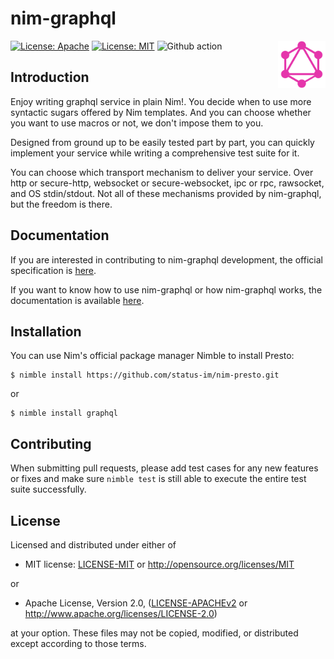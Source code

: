 nim-graphql
=================

<img alt="GraphQL Logo" align="right" src="resources/GraphQL%20Logo.svg" width="15%" />

[![License: Apache](https://img.shields.io/badge/License-Apache%202.0-blue.svg)](https://opensource.org/licenses/Apache-2.0)
[![License: MIT](https://img.shields.io/badge/License-MIT-yellow.svg)](https://opensource.org/licenses/MIT)
![Github action](https://github.com/status-im/nim-graphql/workflows/nim-graphql%20CI/badge.svg)

## Introduction

Enjoy writing graphql service in plain Nim!.
You decide when to use more syntactic sugars offered by Nim templates.
And you can choose whether you want to use macros or not, we don't impose them to you.

Designed from ground up to be easily tested part by part,
you can quickly implement your service while writing a comprehensive test suite for it.

You can choose which transport mechanism to deliver your service.
Over http or secure-http, websocket or secure-websocket, ipc or rpc, rawsocket,
and OS stdin/stdout. Not all of these mechanisms provided by nim-graphql,
but the freedom is there.

## Documentation

If you are interested in contributing to nim-graphql development, the official
specification is [here](https://spec.graphql.org/June2018/).

If you want to know how to use nim-graphql or how nim-graphql works,
the documentation is available [here](docs/toc.md).

## Installation

You can use Nim's official package manager Nimble to install Presto:

```
$ nimble install https://github.com/status-im/nim-presto.git
```

or

```
$ nimble install graphql
```

## Contributing

When submitting pull requests, please add test cases for any new features
or fixes and make sure `nimble test` is still able to execute the entire
test suite successfully.

## License

Licensed and distributed under either of

* MIT license: [LICENSE-MIT](LICENSE-MIT) or http://opensource.org/licenses/MIT

or

* Apache License, Version 2.0, ([LICENSE-APACHEv2](LICENSE-APACHEv2) or http://www.apache.org/licenses/LICENSE-2.0)

at your option. These files may not be copied, modified, or distributed except according to those terms.
